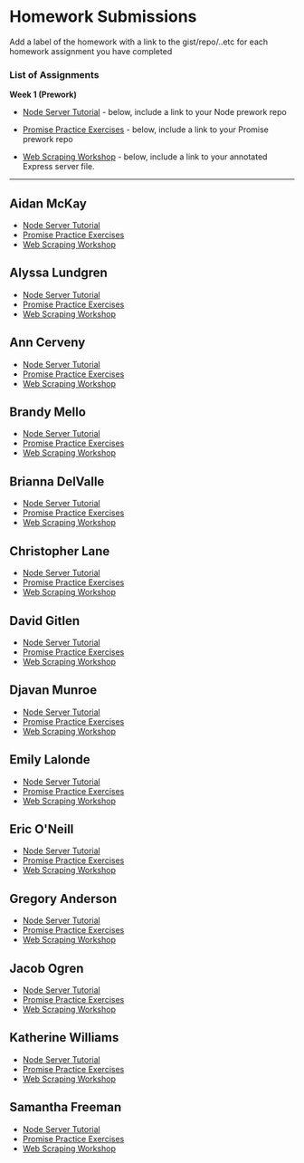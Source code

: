 # Homework Submissions

Add a label of the homework with a link to the gist/repo/..etc for each homework assignment you have completed

### List of Assignments

**Week 1 (Prework)**

* [Node Server Tutorial](http://frontend.turing.io/lessons/module-4/node-prework.html) - below, include a link to your Node prework repo

* [Promise Practice Exercises](https://gist.github.com/robbiejaeger/dc8f55c1f9462741090862f736b82cab) - below, include a link to your Promise prework repo

* [Web Scraping Workshop](https://frontend.turing.io/lessons/module-4/web-scraping-workshop.html) - below, include a link to your annotated Express server file.

---

## Aidan McKay

* [Node Server Tutorial]()
* [Promise Practice Exercises]()
* [Web Scraping Workshop]()


## Alyssa Lundgren

* [Node Server Tutorial]()
* [Promise Practice Exercises]()
* [Web Scraping Workshop]()


## Ann Cerveny

* [Node Server Tutorial]()
* [Promise Practice Exercises]()
* [Web Scraping Workshop]()


## Brandy Mello

* [Node Server Tutorial]()
* [Promise Practice Exercises]()
* [Web Scraping Workshop]()


## Brianna DelValle

* [Node Server Tutorial]()
* [Promise Practice Exercises]()
* [Web Scraping Workshop]()


## Christopher Lane

* [Node Server Tutorial]()
* [Promise Practice Exercises]()
* [Web Scraping Workshop]()


## David Gitlen

* [Node Server Tutorial]()
* [Promise Practice Exercises]()
* [Web Scraping Workshop]()


## Djavan Munroe

* [Node Server Tutorial]()
* [Promise Practice Exercises]()
* [Web Scraping Workshop]()


## Emily Lalonde

* [Node Server Tutorial]()
* [Promise Practice Exercises]()
* [Web Scraping Workshop]()


## Eric O'Neill

* [Node Server Tutorial]()
* [Promise Practice Exercises]()
* [Web Scraping Workshop]()


## Gregory Anderson

* [Node Server Tutorial](https://github.com/gregoryanderson/mod4)
* [Promise Practice Exercises](https://github.com/gregoryanderson/mod4)
* [Web Scraping Workshop](https://github.com/gregoryanderson/prework)


## Jacob Ogren

* [Node Server Tutorial]()
* [Promise Practice Exercises]()
* [Web Scraping Workshop]()


## Katherine Williams

* [Node Server Tutorial]()
* [Promise Practice Exercises]()
* [Web Scraping Workshop]()


## Samantha Freeman

* [Node Server Tutorial]()
* [Promise Practice Exercises]()
* [Web Scraping Workshop]()
